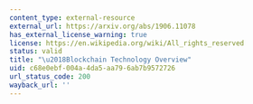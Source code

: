 ```yaml
---
content_type: external-resource
external_url: https://arxiv.org/abs/1906.11078
has_external_license_warning: true
license: https://en.wikipedia.org/wiki/All_rights_reserved
status: valid
title: "\u2018Blockchain Technology Overview"
uid: c68e0ebf-004a-4da5-aa79-6ab7b9572726
url_status_code: 200
wayback_url: ''
---
```

